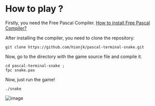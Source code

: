# How to play ?
Firstly, you need the Free Pascal Compiler. [How to install Free Pascal Compiler?](https://wiki.freepascal.org/Installing_the_Free_Pascal_Compiler)

After installing the compiler, you need to clone the repository:
``` 
git clone https://github.com/hionjk/pascal-terminal-snake.git
```
Now, go to the directory with the game source file and compile it.
``` 
cd pascal-terminal-snake ;
fpc snake.pas
```
Now, just run the game!
```
./snake
```
![image](https://github.com/hionjk/pascal-terminal-snake/assets/161895508/59117d5e-a2d6-4c11-b244-5ed1ea123970)
